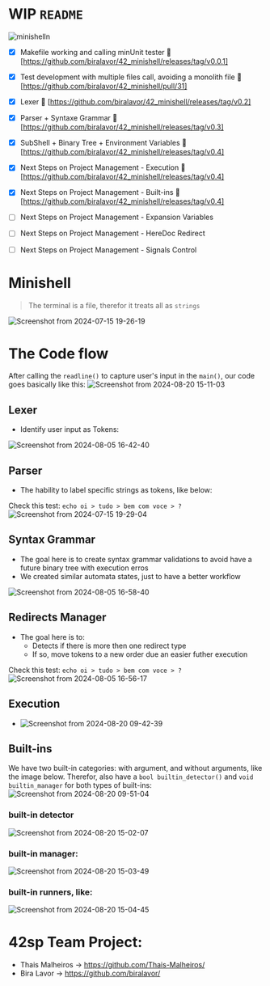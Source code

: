 # WIP ```README```

![minishelln](https://github.com/biralavor/42_minishell/assets/80487147/9718ee86-fbb4-4625-b6cf-56176eb9d1a0)


- [x] Makefile working and calling minUnit tester :tada: [https://github.com/biralavor/42_minishell/releases/tag/v0.0.1]
- [x] Test development with multiple files call, avoiding a monolith file :tada: [https://github.com/biralavor/42_minishell/pull/31]
- [x] Lexer :tada: [https://github.com/biralavor/42_minishell/releases/tag/v0.2]
- [x] Parser + Syntaxe Grammar :tada: [https://github.com/biralavor/42_minishell/releases/tag/v0.3]
- [x] SubShell + Binary Tree + Environment Variables :tada: [https://github.com/biralavor/42_minishell/releases/tag/v0.4]
- [x] Next Steps on Project Management - Execution :tada: [https://github.com/biralavor/42_minishell/releases/tag/v0.4]
- [x] Next Steps on Project Management - Built-ins :tada: [https://github.com/biralavor/42_minishell/releases/tag/v0.4]
- [ ] Next Steps on Project Management - Expansion Variables
- [ ] Next Steps on Project Management - HereDoc Redirect
- [ ] Next Steps on Project Management - Signals Control


# Minishell
> The terminal is a file, therefor it treats all as ```strings```

![Screenshot from 2024-07-15 19-26-19](https://github.com/user-attachments/assets/2e1d496e-029d-4a42-a11e-bc3f00e6d3d8)

# The Code flow
After calling the `readline()` to capture user's input in the `main()`, our code goes basically like this:
![Screenshot from 2024-08-20 15-11-03](https://github.com/user-attachments/assets/4c8e518f-fec8-493f-b47c-13f6001683a5)


## Lexer
- Identify user input as Tokens:

![Screenshot from 2024-08-05 16-42-40](https://github.com/user-attachments/assets/46778f94-5c54-4bfd-bdab-08b3c74dc5f9)


## Parser
- The hability to label specific strings as tokens, like below:
  
Check this test: `echo oi > tudo > bem com voce > ?`
![Screenshot from 2024-07-15 19-29-04](https://github.com/user-attachments/assets/52c15a56-6cdc-48d5-b7c0-91a1d2e81ba0)

## Syntax Grammar
- The goal here is to create syntax grammar validations to avoid have a future binary tree with execution erros
- We created similar automata states, just to have a better workflow
  
![Screenshot from 2024-08-05 16-58-40](https://github.com/user-attachments/assets/5b259735-d293-4537-916b-49218f20f573)


## Redirects Manager
- The goal here is to:
  - Detects if there is more then one redirect type
  - If so, move tokens to a new order due an easier futher execution
    
Check this test: `echo oi > tudo > bem com voce > ?`
![Screenshot from 2024-08-05 16-56-17](https://github.com/user-attachments/assets/e88007e9-aedf-4ff1-954b-5c1698bd1c2b)


## Execution
- ![Screenshot from 2024-08-20 09-42-39](https://github.com/user-attachments/assets/98e84684-d146-46c2-b885-dd8a63294d19)

## Built-ins
We have two built-in categories: with argument, and without arguments, like the image below.
Therefor, also have a `bool builtin_detector()` and `void builtin_manager` for both types of built-ins:
![Screenshot from 2024-08-20 09-51-04](https://github.com/user-attachments/assets/b76bf67a-50a2-40fc-b7fc-ee9df47aab0d)

### built-in detector
![Screenshot from 2024-08-20 15-02-07](https://github.com/user-attachments/assets/d875d654-ca3d-49b8-976f-8bd33555e2d4)

### built-in manager:
![Screenshot from 2024-08-20 15-03-49](https://github.com/user-attachments/assets/5a1317c8-901d-4ec5-b35c-b81ccb1e949e)

### built-in runners, like:
![Screenshot from 2024-08-20 15-04-45](https://github.com/user-attachments/assets/f8eab4cf-872f-475d-af50-8c9668988b97)

# 42sp Team Project:
- Thais Malheiros -> https://github.com/Thais-Malheiros/
- Bira Lavor -> https://github.com/biralavor/
